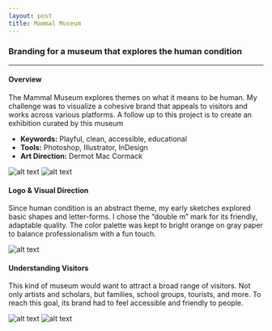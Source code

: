 ```yaml
---
layout: post
title: Mammal Museum
---
```


### Branding for a museum that explores the human condition
----
#### Overview
The Mammal Museum explores themes on what it means to be human. My challenge was to visualize a cohesive brand that appeals to visitors and works across various platforms. A follow up to this project is to create an exhibition curated by this museum

* **Keywords:** Playful, clean, accessible, educational
* **Tools:** Photoshop, Illustrator, InDesign
* **Art Direction:** Dermot Mac Cormack

![alt text](https://robinsdesk.github.io/images/mammal/1.jpg "Alt text")
![alt text](https://robinsdesk.github.io/images/mammal/2.jpg "Alt text")

#### Logo & Visual Direction
Since human condition is an abstract theme, my early sketches explored basic shapes and letter-forms. I chose the “double m” mark for its friendly, adaptable quality. The color palette was kept to bright orange on gray paper to balance professionalism with a fun touch.

![alt text](https://robinsdesk.github.io/images/mammal/3.png "Alt text")

#### Understanding Visitors
This kind of museum would want to attract a broad range of visitors. Not only artists and scholars, but families, school groups, tourists, and more. To reach this goal, its brand had to feel accessible and friendly to people.

![alt text](https://robinsdesk.github.io/images/mammal/5.jpg "Alt text")
![alt text](https://robinsdesk.github.io/images/mammal/6.jpg "Alt text")
